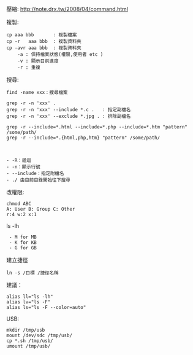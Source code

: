 
壓縮:
http://note.drx.tw/2008/04/command.html

複製:
```
cp aaa bbb       : 複製檔案
cp -r   aaa bbb  : 複製資料夾
cp -avr aaa bbb  : 複製資料夾
    -a : 保持檔案狀態(權限,使用者 etc )
    -v : 顯示目前進度
    -r : 重複
```

搜尋:
```
find -name xxx：搜尋檔案

grep -r -n 'xxx' .  
grep -r -n 'xxx' --include *.c .   : 指定副檔名
grep -r -n 'xxx' --exclude *.jpg . : 排除副檔名

grep -r --include=*.html --include=*.php --include=*.htm "pattern" /some/path/
grep -r --include=*.{html,php,htm} "pattern" /some/path/



- -R：遞迴
- -n：顯示行號
- --include：指定附檔名
- ./ 由目前目錄開始往下搜尋
```

改權限:
```
chmod ABC
A: User B: Group C: Other
r:4 w:2 x:1
```

ls -lh
```
 - M for MB
 - K for KB
 - G for GB
```

建立捷徑
```
ln -s /目標 /捷徑名稱
```

建議： 
 ```
alias ll="ls -lh"
alias lv="ls -F"
alias ls="ls -F --color=auto"
```

USB:
```
mkdir /tmp/usb
mount /dev/sdc /tmp/usb/
cp *.sh /tmp/usb/
umount /tmp/usb/
```
